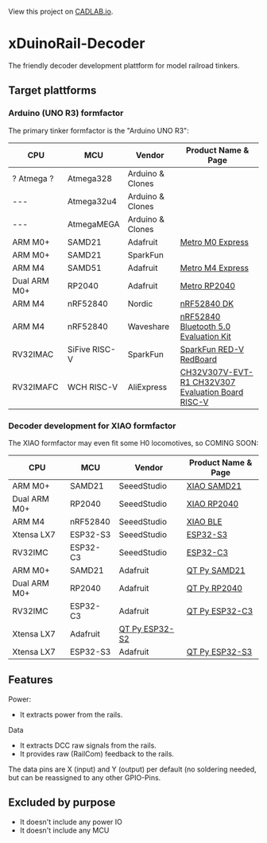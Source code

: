 View this project on [CADLAB.io](https://cadlab.io/project/27556). 

# xDuinoRail-Decoder

The friendly decoder development plattform for model railroad tinkers.

## Target plattforms

### Arduino (UNO R3) formfactor

The primary tinker formfactor is the "Arduino UNO R3":

| CPU | MCU | Vendor | Product Name & Page |
|--- | --- | --- | --- | 
| ? Atmega ? | Atmega328 | Arduino & Clones|
|--- | Atmega32u4 | Arduino & Clones |
|--- | AtmegaMEGA | Arduino & Clones |
| ARM M0+ | SAMD21 | Adafruit | [Metro M0 Express](https://www.adafruit.com/product/3505) | 
| ARM M0+ | SAMD21 | SparkFun |
| ARM M4 | SAMD51 | Adafruit | [Metro M4 Express](https://www.adafruit.com/product/4000) | 
| Dual ARM M0+ | RP2040 | Adafruit | [Metro RP2040](https://www.adafruit.com/product/5786) | 
| ARM M4 | nRF52840 | Nordic | [nRF52840 DK](https://www.mouser.ch/ProductDetail/Nordic-Semiconductor/nRF52840-DK?qs=F5EMLAvA7IA76ZLjlwrwMw%3D%3D&gad_source=1&gclid=CjwKCAiA1fqrBhA1EiwAMU5m_9iVmasRrajTl6bT0wZal1_tMu6lTCWF3Ct0FWfQw9FYF_E3vaRdBRoC_tcQAvD_BwE)
| ARM M4 | nRF52840 | Waveshare | [nRF52840 Bluetooth 5.0 Evaluation Kit](https://www.waveshare.com/nrf52840-eval-kit.htm)
| RV32IMAC | SiFive RISC-V | SparkFun | [SparkFun RED-V RedBoard](https://www.sparkfun.com/products/15594) 
| RV32IMAFC | WCH RISC-V | AliExpress | [CH32V307V-EVT-R1 CH32V307 Evaluation Board RISC-V](https://de.aliexpress.com/item/1005004151524708.html)

### Decoder development for XIAO formfactor

The XIAO formfactor may even fit some H0 locomotives, so COMING SOON:

| CPU | MCU | Vendor | Product Name & Page |
|--- | --- | --- | --- | 
| ARM M0+ | SAMD21 | SeeedStudio | [XIAO SAMD21](https://wiki.seeedstudio.com/Seeeduino-XIAO)
| Dual ARM M0+ | RP2040 | SeeedStudio | [XIAO RP2040](https://wiki.seeedstudio.com/XIAO-RP2040/)
| ARM M4 | nRF52840  | SeeedStudio | [XIAO BLE](https://wiki.seeedstudio.com/XIAO_BLE/)
| Xtensa LX7  | ESP32-S3 | SeeedStudio | [ESP32-S3](https://wiki.seeedstudio.com/xiao_esp32s3_getting_started/)
| RV32IMC  | ESP32-C3 | SeeedStudio | [ESP32-C3](https://wiki.seeedstudio.com/XIAO_ESP32C3_Getting_Started/) 
| ARM M0+ | SAMD21 | Adafruit | [QT Py SAMD21](https://www.adafruit.com/product/4600) 
| Dual ARM M0+ | RP2040 | Adafruit | [QT Py RP2040](https://www.adafruit.com/product/4900) 
| RV32IMC | ESP32-C3 | Adafruit | [QT Py ESP32-C3](https://www.adafruit.com/product/5405)
| Xtensa LX7 | Adafruit | [QT Py ESP32-S2](https://www.adafruit.com/product/5325)
| Xtensa LX7  | ESP32-S3 | Adafruit | [QT Py ESP32-S3](https://www.adafruit.com/product/5426)

## Features
Power:
- It extracts power from the rails.

Data
- It extracts DCC raw signals  from the rails.
- It provides raw (RailCom) feedback to the rails.

The data pins are X (input) and Y (output) per default (no soldering needed, but can be reassigned to any other GPIO-Pins.

## Excluded by purpose
- It doesn't include any power IO
- It doesn't include any MCU
